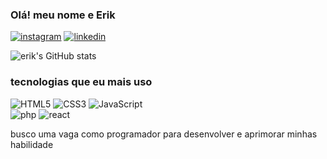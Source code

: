 ### Olá! meu nome e Erik 
[![instagram](https://img.shields.io/badge/Instagram-E4405F?style=for-the-badge&logo=instagram&logoColor=white)](https://www.instagram.com/erik_strange.world/)
[![linkedin](https://img.shields.io/badge/LinkedIn-0077B5?style=for-the-badge&logo=linkedin&logoColor=white)](https://www.linkedin.com/in/erik-gustavo-b81a79200/)

![erik's GitHub stats](https://github-readme-stats.vercel.app/api?username=erikgustavo00&show_icons=true&theme=dracula)

### tecnologias que eu mais uso

<div style='display:inline-block;'>
    <img alt="HTML5" src="https://img.shields.io/badge/HTML5-E34F26?style=for-the-badge&logo=html5&logoColor=white">
    <img alt="CSS3" src="https://img.shields.io/badge/CSS3-1572B6?style=for-the-badge&logo=css3&logoColor=white">
    <img alt="JavaScript" src="https://img.shields.io/badge/JavaScript-F7DF1E?style=for-the-badge&logo=javascript&logoColor=black">
</div> 

<br/>
<div style='display:inline-block;'>
    <img alt="php" src="https://img.shields.io/badge/PHP-777BB4?style=for-the-badge&logo=php&logoColor=white">
    <img alt="react" src="https://img.shields.io/badge/React-20232A?style=for-the-badge&logo=react&logoColor=61DAFB">
    
</div><br/> 

busco uma vaga como programador para desenvolver e aprimorar minhas habilidade
